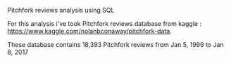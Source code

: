 Pitchfork reviews analysis using SQL 

For this analysis i've took Pitchfork reviews database from kaggle : https://www.kaggle.com/nolanbconaway/pitchfork-data.  

These database contains 18,393 Pitchfork reviews from Jan 5, 1999 to Jan 8, 2017

